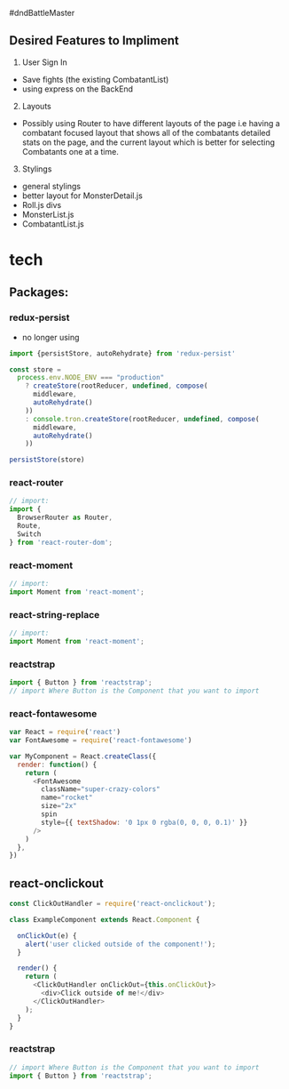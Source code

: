 #dndBattleMaster

## Desired Features to Impliment
1. User Sign In
- Save fights (the existing CombatantList)
- using express on the BackEnd
2. Layouts
- Possibly using Router to have different layouts of the page i.e having a combatant focused layout that shows all of the combatants detailed stats on the page, and the current layout which is better for selecting Combatants one at a time.
3. Stylings
- general stylings
- better layout for MonsterDetail.js
- Roll.js divs
- MonsterList.js
- CombatantList.js

# tech

## Packages:
### redux-persist
- no longer using
```js
import {persistStore, autoRehydrate} from 'redux-persist'

const store =
  process.env.NODE_ENV === "production"
    ? createStore(rootReducer, undefined, compose(
      middleware,
      autoRehydrate()
    ))
    : console.tron.createStore(rootReducer, undefined, compose(
      middleware,
      autoRehydrate()
    ))

persistStore(store)
```
### react-router
```js
// import:
import {
  BrowserRouter as Router,
  Route,
  Switch
} from 'react-router-dom';
```
### react-moment

```js
// import:
import Moment from 'react-moment';
```

### react-string-replace

```js
// import:
import Moment from 'react-moment';
```
### reactstrap
```js
import { Button } from 'reactstrap';
// import Where Button is the Component that you want to import
```
### react-fontawesome
```js
var React = require('react')
var FontAwesome = require('react-fontawesome')

var MyComponent = React.createClass({
  render: function() {
    return (
      <FontAwesome
        className="super-crazy-colors"
        name="rocket"
        size="2x"
        spin
        style={{ textShadow: '0 1px 0 rgba(0, 0, 0, 0.1)' }}
      />
    )
  },
})
```
## react-onclickout
```js
const ClickOutHandler = require('react-onclickout');

class ExampleComponent extends React.Component {

  onClickOut(e) {
    alert('user clicked outside of the component!');
  }

  render() {
    return (
      <ClickOutHandler onClickOut={this.onClickOut}>
        <div>Click outside of me!</div>
      </ClickOutHandler>
    );
  }
}
```
### reactstrap
```js
// import Where Button is the Component that you want to import
import { Button } from 'reactstrap';
